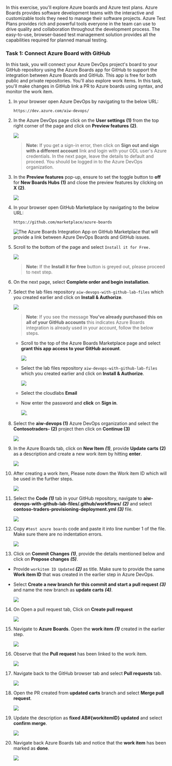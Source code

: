 In this exercise, you'll explore Azure boards and Azure test plans. Azure Boards provides software development teams with the interactive and customizable tools they need to manage their software projects. Azure Test Plans provides rich and powerful tools everyone in the team can use to drive quality and collaboration throughout the development process. The easy-to-use, browser-based test management solution provides all the capabilities required for planned manual testing.

### Task 1: Connect Azure Board with GitHub

In this task, you will connect your Azure DevOps project's board to your GitHub repository using the Azure Boards app for GitHub to support the integration between Azure Boards and GitHub. This app is free for both public and private repositories. You'll also explore work items.  In this task, you'll make changes in GitHub link a PR to Azure boards using syntax, and monitor the work item.

1. In your browser open Azure DevOps by navigating to the below URL:

    ``` 
    https://dev.azure.com/aiw-devops/
    ```

2. In the Azure DevOps page click on the **User settings** **(1)** from the top right corner of the page and click on **Preview features** **(2)**.

   ![](../media/preview-features.png)

    > **Note:** If you get a sign-in error, then click on **Sign out and sign with a different account** link and login with your ODL user's Azure credentials. In the next page, leave the details to default and proceed. You should be logged in to the Azure DevOps organization. 

3. In the **Preview features** pop-up, ensure to set the toggle button to **off** for **New Boards Hubs** **(1)** and close the preview features by clicking on **X** **(2)**.
   
   ![](../media/new-boards-hubs1.png)

4. In your browser open GitHub Marketplace by navigating to the below URL:

    ``` 
    https://github.com/marketplace/azure-boards
    ```

    ![The Azure Boards Integration App on GitHub Marketplace that will provide a link between Azure DevOps Boards and GitHub issues.](../media/hol-ex1-task1-step1.png "Azure Boards Integration App on GitHub Marketplace")

5. Scroll to the bottom of the page and select `Install it for Free.`

   ![](../media/2dg50.png)

    >**Note:** If the **Install it for free** button is greyed out, please proceed to next step.
   
6. On the next page, select **Complete order and begin installation**.

7. Select the lab files repository `aiw-devops-with-github-lab-files` which you created earlier and click on **Install & Authorize**.

   ![](../media/ex4-kc-install&auth.png)
    
    >**Note**: If you see the message **You’ve already purchased this on all of your GitHub accounts** this indicates Azure Boards integration is already used in your account, follow the below steps.
   
   - Scroll to the top of the Azure Boards Marketplace page and select **grant this app access to your GitHub account**.
   
       ![](../media/2dg51.png)
   
   - Select the lab files repository `aiw-devops-with-github-lab-files` which you created earlier and click on **Install & Authorize**.

       ![](../media/ex4-kc-install&auth.png)

   - Select the cloudlabs **Email** <inject key="AzureAdUserEmail"></inject>
     
   - Now enter the password and **click** on **Sign in**.

        ![](../media/img10.png).
    
8. Select the **aiw-devops (1)** Azure DevOps organization and select the **Contosotraders-<inject key="DeploymentID" enableCopy="false" /> (2)** project then click on **Continue (3)**

   ![](../media/azuredevops.png)

9. In the Azure Boards tab, click on **New Item** ***(1)***, provide **Update carts** **(2)** as a description and create a new work item by hitting **enter**.

   ![](../media/ex4-task2-step1.png)
   
10. After creating a work item, Please note down the Work item ID which will be used in the further steps.

    ![](../media/ex4-kc-todo-new1.png)
   
11. Select the **Code** ***(1)*** tab in your GitHub repository, navigate to **aiw-devops-with-github-lab-files/.github/workflows/** ***(2)*** and select **contoso-traders-provisioning-deployment.yml** ***(3)*** file.

    ![](../media/2dgn140.png)
   
12. Copy `#test azure boards` code and paste it into line number 1 of the file. Make sure there are no indentation errors.

    ![](../media/2dgn166.png)
   
13. Click on **Commit Changes** ***(1)***, provide the details mentioned below and click on **Propose changes** ***(5)***.

   - Provide `workitem ID Updated` ***(2)*** as title. Make sure to provide the same **Work item ID** that was created in the earlier step in Azure DevOps.
   - Select **Create a new branch for this commit and start a pull request** ***(3)***  and name the new branch as **update carts** ***(4)***.

       ![](../media/E3T2S5.png)
   
14. On Open a pull request tab, Click on **Create pull request** 

    ![](../media/ex4-create-pr.png)
   
15. Navigate to **Azure Boards**. Open the **work item** ***(1)*** created in the earlier step.

    ![](../media/ex4-open-wi.png)

16. Observe that the **Pull request** has been linked to the work item.

    ![](../media/ex4-observe-pr.png)
   
17. Navigate back to the GitHub browser tab and select **Pull requests** tab.

    ![](../media/ex4-github-pr.png)
   
18. Open the PR created from **updated carts** branch and select **Merge pull request**.

    ![](../media/ex4-mergepr.png)
   
19. Update the description as **fixed AB#{workitemID} updated** and select **confirm merge**.

    ![](../media/ex4-confirm-merge.png)
   
20. Navigate back Azure Boards tab and notice that the **work item** has been marked as **done**.

    ![](../media/2dgn142.png)
